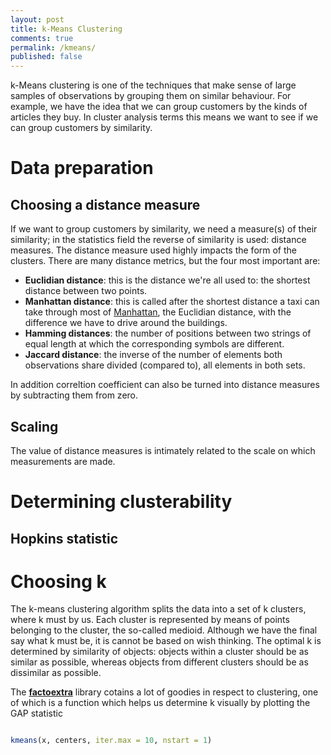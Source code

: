 ```yaml
---
layout: post
title: k-Means Clustering
comments: true
permalink: /kmeans/
published: false
---
```


k-Means clustering is one of the techniques that make sense of large samples of observations by grouping them on similar behaviour. For example, we have the idea that we can group customers by the kinds of articles they buy. In cluster analysis terms this means we want to see if we can group customers by similarity. 

# Data preparation

## Choosing a distance measure

If we want to group customers by similarity, we need a measure(s) of their similarity; in the statistics field the reverse of similarity is used: distance measures. The distance measure used highly impacts the form of the clusters.
There are many distance metrics, but the four most important are:

* **Euclidian distance**: this is the distance we're all used to: the shortest distance between two points.
* **Manhattan distance**: this is called after the shortest distance a taxi can take through most of [Manhattan](http://becomeanewyorker.com/streets-and-avenues-a-history-of-the-grid-system/), the Euclidian distance, with the difference we have to drive around the buildings.  
* **Hamming distances**: the number of positions between two strings of equal length at which the corresponding symbols are different.
* **Jaccard distance**: the inverse of the number of elements both observations share divided (compared to), all elements in both sets.

In addition correltion coefficient can also be turned into distance measures by subtracting them from zero. 

## Scaling

The value of distance measures is intimately related to the scale on which measurements are made. 

# Determining clusterability

## Hopkins statistic


## 


# Choosing k

The k-means clustering algorithm splits the data into a set of k clusters, where k must by us. Each cluster is represented by means of points belonging to the cluster, the so-called medioid. Although we have the final say what k must be, it is cannot be based on wish thinking. The optimal k is determined by similarity of objects: objects within a cluster should be as similar as possible, whereas objects from different clusters should be as dissimilar as possible.



The **[factoextra](http://www.sthda.com/english/rpkgs/factoextra/#cluster-analysis-and-factoextra)** library cotains a lot of goodies in respect to clustering, one of which is a function which helps us determine k visually by plotting the GAP statistic

```r

```


```r
kmeans(x, centers, iter.max = 10, nstart = 1)
```
